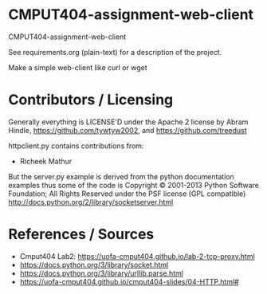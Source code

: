 CMPUT404-assignment-web-client
==============================

CMPUT404-assignment-web-client

See requirements.org (plain-text) for a description of the project.

Make a simple web-client like curl or wget

Contributors / Licensing
========================

Generally everything is LICENSE'D under the Apache 2 license by Abram Hindle, 
https://github.com/tywtyw2002, and https://github.com/treedust

httpclient.py contains contributions from:
* Richeek Mathur

But the server.py example is derived from the python documentation
examples thus some of the code is Copyright © 2001-2013 Python
Software Foundation; All Rights Reserved under the PSF license (GPL
compatible) http://docs.python.org/2/library/socketserver.html

References / Sources
====================

* Cmput404 Lab2: https://uofa-cmput404.github.io/lab-2-tcp-proxy.html
* https://docs.python.org/3/library/socket.html
* https://docs.python.org/3/library/urllib.parse.html
* https://uofa-cmput404.github.io/cmput404-slides/04-HTTP.html#

